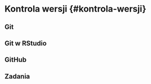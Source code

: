 
# Kontrola wersji {#kontrola-wersji}

<!-- https://swcarpentry.github.io/git-novice/ -->
<!-- https://arxiv.org/pdf/1811.02021.pdf -->
<!-- http://happygitwithr.com/ -->
<!-- https://whattheyforgot.org/ -->
<!-- https://education.github.com/git-cheat-sheet-education.pdf -->
<!-- https://enterprise.github.com/downloads/en/github-flow-cheatsheet.pdf -->
<!-- intro -->
<!-- co to -->
<!-- gdzie wykorzystywaneC -->
<!-- block - large files -->

## Git

<!-- co to repo -->
<!-- co to commit -->
<!-- co to branch -->
<!-- co to diff -->
<!-- co to merge -->
<!-- co to pull -->
<!-- co to push -->
<!-- co to pull request -->
<!-- lista podsatwowych komend -->
<!-- podstawowy workflow -->

## Git w RStudio

<!-- Use a Git client, if you like -->

## GitHub

<!-- https://github.com/maciejkorsan/podlaskigit -->
<!-- when something go wrong -->
<!-- stackoverflow git questions -->

## Zadania

<!-- stwórz najprostszą stronę internetową -->
